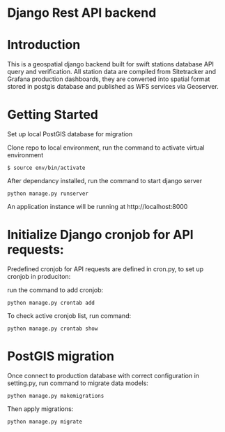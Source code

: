Django Rest API backend
===
# Introduction
This is a geospatial django backend built for swift stations database API query and verification. All station data are compiled from Sitetracker and Grafana production dashboards, they are converted into spatial format stored in postgis database and published as WFS services via Geoserver.

# Getting Started
Set up local PostGIS database for migration

Clone repo to local environment, run the command to activate virtual environment
```
$ source env/bin/activate
```
After dependancy installed, run the command to start django server
```
python manage.py runserver
```
An application instance will be running at http://localhost:8000

# Initialize Django cronjob for API requests:
Predefined cronjob for API requests are defined in cron.py, to set up cronjob in produciton:

run the command to add cronjob:
```
python manage.py crontab add
```
To check active cronjob list, run command:
```
python manage.py crontab show
```

# PostGIS migration
Once connect to production database with correct configuration in setting.py, run command to migrate data models:
```
python manage.py makemigrations
```
Then apply migrations:
```
python manage.py migrate
```

